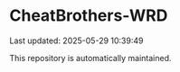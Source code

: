 # CheatBrothers-WRD

Last updated: 2025-05-29 10:39:49

This repository is automatically maintained.
